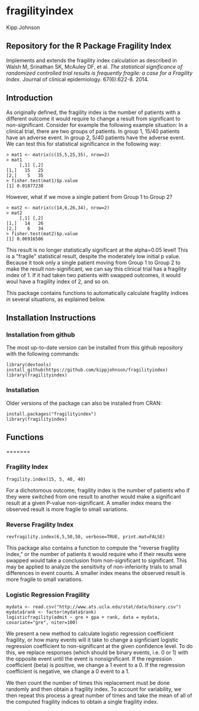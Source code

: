 # fragilityindex
Kipp Johnson

## Repository for the R Package Fragility Index

Implements and extends the fragility index calculation as described in Walsh M, Srinathan SK, McAuley DF, et al. _The statistical significance of randomized controlled trial results is frequently fragile: a case for a Fragility Index_. Journal of clinical epidemiology. 67(6):622-8. 2014.

## Introduction

As originally defined, the fragility index is the number of patients with a different outcome it would require to change a result from significant to non-significant. Consider for example the following example situation: In a clinical trial, there are two groups of patients. In group 1, 15/40 patients have an adverse event. In group 2, 5/40 patients have the adverse event. We can test this for statistical significance in the following way:

```
> mat1 <- matrix(c(15,5,25,35), nrow=2)
> mat1
     [,1] [,2]
[1,]   15   25
[2,]    5   35
> fisher.test(mat1)$p.value
[1] 0.01877238
```

However, what if we move a single patient from Group 1 to Group 2?

```
> mat2 <- matrix(c(14,6,26,34), nrow=2)
> mat2
     [,1] [,2]
[1,]   14   26
[2,]    6   34
> fisher.test(mat2)$p.value
[1] 0.06916506
```

This result is no longer statistically significant at the alpha=0.05 level! This is a "fragile" statistical result, despite the moderately low initial p value. Because it took only a single patient moving from Group 1 to Group 2 to make the result non-significant, we can say this clinical trial has a fragility index of 1. If it had taken two patients with swapped outcomes, it would woul have a fragility index of 2, and so on. 

This package contains functions to automatically calculate fragility indices in several situations, as explained below.

## Installation Instructions

### Installation from github

The most up-to-date version can be installed from this github repository with the following commands:

```
library(devtools)
install_github(https://github.com/kippjohnson/fragilityindex)
library(fragilityindex)
```

### Installation

Older versions of the package can also be installed from CRAN:

```
install.packages("fragilityindex")
library(fragilityindex)
```

## Functions
=======

### Fragility Index

~~~
fragility.index(15, 5, 40, 40)
~~~

For a dichotomous outcome, fragility index is the number of patients who if they were switched from one result to another would make a significant result at a given P-value non-significant. A smaller index means the observed result is more fragile to small variations.

### Reverse Fragility Index

~~~
revfragility.index(6,5,50,50, verbose=TRUE, print.mat=FALSE)
~~~

This package also contains a function to compute the "reverse fragility index," or the number of patients it would require who if their results were swapped would take a conclusion from non-significant to significant. This may be applied to analyze the sensitivity of non-inferiority trials to small differences in event counts. A smaller index means the observed result is more fragile to small variations.

### Logistic Regression Fragility

~~~~
mydata <- read.csv("http://www.ats.ucla.edu/stat/data/binary.csv")
mydata$rank <- factor(mydata$rank)
logisticfragility(admit ~ gre + gpa + rank, data = mydata, covariate="gre", niter=100)
~~~~

We present a new method to calculate logistic regression coefficient fragility, or how many events will it take to change a signficiant logistic regression coefficient to non-significant at the given confidence level. To do this, we replace responses (which should be binary events, i.e. 0 or 1) with the opposite event until the event is nonsignificant. If the regression coefficient (beta) is positive, we change a 1 event to a 0. If the regression coefficient is negative, we change a 0 event to a 1. 

We then count the number of times this replacement must be done randomly and then obtain a fragility index. To account for variability, we then repeat this process a great number of times and take the mean of all of the computed fragility indices to obtain a single fragility index.

